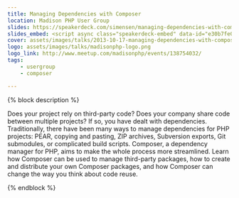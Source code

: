 ```yaml
---
title: Managing Dependencies with Composer
location: Madison PHP User Group
slides: https://speakerdeck.com/simensen/managing-dependencies-with-composer-madison-php-october-2013
slides_embed: <script async class="speakerdeck-embed" data-id="e30b7fe0197f0131a22c46e1acff672f" data-ratio="1.33333333333333" src="//speakerdeck.com/assets/embed.js"></script>
cover: assets/images/talks/2013-10-17-managing-dependencies-with-composer.jpg
logo: assets/images/talks/madisonphp-logo.png
logo_link: http://www.meetup.com/madisonphp/events/138754032/
tags:
    - usergroup
    - composer

---
```

{% block description %}

Does your project rely on third-party code? Does your company share code between multiple projects? If so, you have dealt with dependencies. Traditionally, there have been many ways to manage dependencies for PHP projects: PEAR, copying and pasting, ZIP archives, Subversion exports, Git submodules, or complicated build scripts. Composer, a dependency manager for PHP, aims to make the whole process more streamlined. Learn how Composer can be used to manage third-party packages, how to create and distribute your own Composer packages, and how Composer can change the way you think about code reuse.

{% endblock %}
